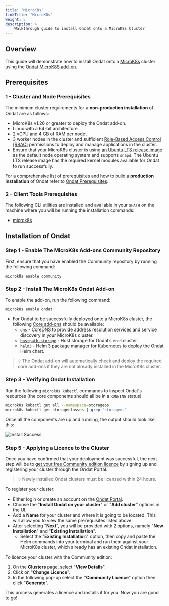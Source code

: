 ```yaml
---
title: "MicroK8s"
linkTitle: "MicroK8s"
weight: 5
description: >
    Walkthrough guide to install Ondat onto a MicroK8s Cluster
---
```


## Overview

This guide will demonstrate how to install Ondat onto a [MicroK8s](https://microk8s.io/) cluster using the [Ondat MicroK8S add-on](https://microk8s.io/docs/addon-ondat).

## Prerequisites

### 1 - Cluster and Node Prerequisites

The minimum cluster requirements for a **non-production installation** of Ondat are as follows:

- MicroK8s v1.26 or greater to deploy the Ondat add-on.
- Linux with a 64-bit architecture.
- 2 vCPU and 4 GB of RAM per node.
- 3 worker nodes in the cluster and sufficient [Role-Based Access Control (RBAC)](https://kubernetes.io/docs/reference/access-authn-authz/rbac/) permissions to deploy and manage applications in the cluster.
- Ensure that your MicroK8s cluster is using [an Ubuntu LTS release image](https://microk8s.io/docs/getting-started) as the default node operating system and supports `snapd`. The Ubuntu LTS release image has the required kernel modules available for Ondat to run successfully.

For a comprehensive list of prerequisites and how to build a **production installation** of Ondat refer to [Ondat Prerequisites](https://docs.ondat.io/docs/prerequisites/).

### 2 - Client Tools Prerequisites

The following CLI utilities are installed and available in your `$PATH` on the machine where you will be running the installation commands:

- [microk8s](https://microk8s.io/docs/getting-started)

## Installation of Ondat

### Step 1 - Enable The MicroK8s Add-ons Community Repository

First, ensure that you have enabled the Community repository by running the following command:

```bash
microk8s enable community
```

### Step 2 - Install The MicroK8s Ondat Add-on

To enable the add-on, run the following command:

```bash
microk8s enable ondat
```

- For Ondat to be successfully deployed onto a MicroK8s cluster, the following [Core add-ons](https://microk8s.io/docs/addon-dns) should be available:
	- [`dns`](https://microk8s.io/docs/addon-dns) - [CoreDNS](https://coredns.io/) to provide address resolution services and service discovery in your MicroK8s cluster.
    - [`hostpath-storage`](https://microk8s.io/docs/addon-hostpath-storage) - Host storage for Ondat’s `etcd` cluster.
    - [`helm3`](https://helm.sh/) - Helm 3 package manager for Kubernetes to deploy the Ondat Helm chart.

> 💡 The Ondat add-on will automatically check and deploy the required core add-ons if they are not already installed in the MicroK8s cluster.

### Step 3 - Verifying Ondat Installation

Run the following `microk8s kubectl` commands to inspect Ondat's resources (the core components should all be in a `RUNNING` status)

```bash
microk8s kubectl get all --namespace=storageos
microk8s kubectl get storageclasses | grep "storageos"
```

Once all the components are up and running, the output should look like this:

![Install Success](/images/docs/install/InstallSuccess.png)

### Step 5 - Applying a Licence to the Cluster

Once you have confirmed that your deployment was successful, the next step will be to [get your free Community edition licence](https://www.ondat.io/pricing) by signing up and registering your cluster through the Ondat Portal. 

> 💡 Newly installed Ondat clusters must be licensed within 24 hours.

To register your cluster:

- Either login or create an account on the [Ondat Portal](https://portal.ondat.io/).
- Choose the "**Install Ondat on your cluster**" or "**Add cluster**" options in the UI.
- Add a **Name** for your cluster and where it is going to be located. This will allow you to view the same prerequisites listed above.
- After selecting "**Next**", you will be provided with 2 options, namely "**New Installation**" and "**Existing Installation**".
	- Select the "**Existing Installation**" option, then copy and paste the Helm commands into your terminal and run them against your MicroK8s cluster, which already has an existing Ondat installation.

To licence your cluster with the Community edition:

1. On the **Clusters** page, select "**View Details**".
1. Click on "**Change Licence**".
1. In the following pop-up select the "**Community Licence**" option then click "**Generate**".

This process generates a licence and installs it for you. Now you are good to go!
